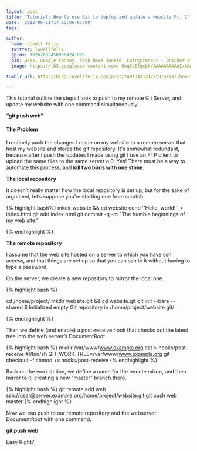 ```yaml
---
layout: post
title: 'Tutorial: How to use Git to deploy and update a website Pt. 1'
date: '2012-06-11T17:55:06-07:00'
tags:

author:
  name: Lovell Felix
  twitter: lovellfelix
  gplus: 102676824509364241023
  bio: Geek, Google Fanboy, Tech News Junkie, Entrepreneur - Drinker of tea :)
  image: https://lh3.googleusercontent.com/-Ubq3pEfgeLk/AAAAAAAAAAI/AAAAAAAAOvs/nGutWDQ5OGc/s120-c/photo.jpg.png

tumblr_url: http://blog.lovellfelix.com/post/24913411212/tutorial-how-to-use-git-to-deploy-and-update-a-website

---
```

This tutorial outline the steps I took to push to my remote Git Server, and update my website with one command simultaneously. 

<strong>“git push web”</strong>

<div class="alert-message alert-message-danger">
  <h4>The Problem</h4>
<p>
I routinely push the changes I made on my website to a remote server that host my website and stores the git repository. It's somewhat redundant, because after I push the updates I made using git I use an FTP client to upload the same files to the same server o.0. Yes! There must be a way to automate this process, and <strong>kill two birds with one stone</strong>. 
</p>
</div>


<strong>The local repository</strong>

It doesn’t really matter how the local repository is set up, but for the sake of argument, let’s suppose you’re starting one from scratch.

{% highlight bash%}
mkdir website && cd website
echo ''Hello, world!'' > index.html
git add index.html
git commit -q -m "The humble beginnings of my web site."

{% endhighlight %}


<strong>The remote repository</strong>

I assume that the web site hosted on a server to which you have ssh access, and that things are set up so that you can ssh to it without having to type a password.

On the server, we create a new repository to mirror the local one.

{% highlight bash %}

cd /home/project/
mkdir website.git && cd website.git
git init --bare --shared
$ Initialized empty Git repository in /home/project/website.git/

{% endhighlight %}

Then we define (and enable) a post-receive hook that checks out the latest tree into the web server’s DocumentRoot.


{% highlight bash %}
mkdir /var/www/www.example.org
cat > hooks/post-receive
#!/bin/sh
GIT_WORK_TREE=/var/www/www.example.org 
git checkout -f
chmod +x hooks/post-receive
{% endhighlight %}

Back on the workstation, we define a name for the remote mirror, and then mirror to it, creating a new “master" branch there.

{% highlight bash %}
git remote add web ssh://user@server.example.org/home/project/website.git
git push web master
{% endhighlight %}

Now we can push to our remote repository and the webserver DocumentRoot with one command. 

<strong>git push web</strong> 

Easy Right? 